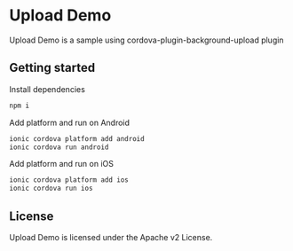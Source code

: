 # Upload Demo

Upload Demo is a sample using cordova-plugin-background-upload plugin

## Getting started

Install dependencies
```bash
npm i
```

Add platform and run on Android
```bash
ionic cordova platform add android
ionic cordova run android
```
Add platform and run on iOS

```bash
ionic cordova platform add ios
ionic cordova run ios
```

## License

Upload Demo is licensed under the Apache v2 License.
